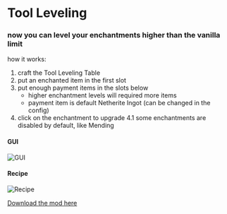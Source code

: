 # Tool Leveling

### now you can level your enchantments higher than the vanilla limit


how it works:
1. craft the Tool Leveling Table
2. put an enchanted item in the first slot
3. put enough payment items in the slots below
    - higher enchantment levels will required more items
    - payment item is default Netherite Ingot (can be changed in the config)
4. click on the enchantment to upgrade
4.1 some enchantments are disabled by default, like Mending

#### GUI
![GUI](https://i.ibb.co/8P27vMD/GUI-NEW-2.png "Tool Leveling GUI")


#### Recipe<br/>
![Recipe](https://i.ibb.co/fQxtBV2/Recipe-new.png "Recipe")

[Download the mod here](https://www.curseforge.com/minecraft/mc-mods/tool-leveling-plus)

